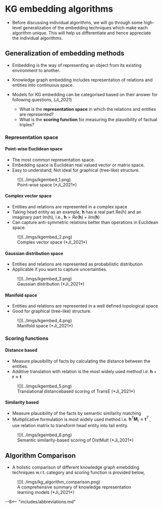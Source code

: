 KG embedding algorithms
============================

- Before discussing individual algorithms, we will go through some high-level generalization of the embedding techniques which make each algorithm unique. This will help us differentiate and hence appreciate the individual algorithms.

## Generalization of embedding methods

- Embedding is the way of representing an object from its existing environment to another.

- Knowledge graph embedding includes representation of relations and entities into continuous space.

- Models for KG embedding can be categorised based on their answer for following questions, (*Ji_2021*)
  - What is the **representation space** in which the relations and entities are represented?
  - What is the **scoring function** for measuring the plausibility of factual triples?

### Representation space

#### Point-wise Euclidean space
- The most common representation space.
- Embedding space is Euclidean real valued vector or matrix space.
- Easy to understand; Not ideal for graphical (tree-like) structure.

<figure markdown> 
        ![](../imgs/kgembed_1.png)
        <figcaption>Point-wise space (*Ji_2021*)</figcaption>
        </figure>

#### Complex vector space
- Entities and relations are represented in a complex space
- Taking head entity as an example, **h** has a real part Re(h) and an imaginary part Im(h), i.e., $\textbf{h}=Re(\textbf{h}) + i Im(\textbf{h})$
- Can capture anti-symmetric relations better than operations in Euclidean space.


<figure markdown> 
        ![](../imgs/kgembed_2.png)
        <figcaption>Complex vector space (*Ji_2021*)</figcaption>
        </figure>

#### Gaussian distribution space
- Entities and relations are represented as probabilistic distribution
- Applicable if you want to capture uncertainties.


<figure markdown> 
        ![](../imgs/kgembed_3.png)
        <figcaption>Gaussian distribution (*Ji_2021*)</figcaption>
        </figure>


#### Manifold space
- Entities and relations are represented in a well defined topological space
- Good for graphical (tree-like) structure.


<figure markdown> 
        ![](../imgs/kgembed_4.png)
        <figcaption>Manifold space (*Ji_2021*)</figcaption>
        </figure>


### Scoring functions

#### Distance based
- Measure plausibility of facts by calculating the distance between the entities.
- Additive translation with relation is the most widely used method i.e.  $\textbf{h} + \textbf{r} \approx \textbf{t}$


<figure markdown> 
        ![](../imgs/kgembed_5.png)
        <figcaption>Translational distancebased scoring of TransE (*Ji_2021*)</figcaption>
        </figure>

#### Similarity based
- Measure plausibility of the facts by semantic similarity matching
- Multiplicative formulation is most widely used method i.e. $\textbf{h}^T  \textbf{M}_r \approx \textbf{t}^T$	        , use relation matrix to transform head entity into tail entity.



<figure markdown> 
        ![](../imgs/kgembed_6.png)
        <figcaption>Semantic similarity-based scoring of DistMult (*Ji_2021*)</figcaption>
        </figure>

## Algorithm Comparison

- A holistic comparison of different knowledge graph emebdding techniques w.r.t. category and scoring function is provided below, 

<figure markdown> 
        ![](../imgs/kg_algorithm_comparison.png)
        <figcaption>A comprehensive summary of knowledge representation learning models (*Ji_2021*)</figcaption>
        </figure>



--8<-- "includes/abbreviations.md"